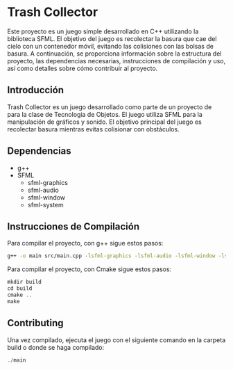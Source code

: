 # Trash Collector

Este proyecto es un juego simple desarrollado en C++ utilizando la biblioteca SFML. El objetivo del juego es recolectar la basura que cae del cielo con un contenedor móvil, evitando las colisiones con las bolsas de basura. A continuación, se proporciona información sobre la estructura del proyecto, las dependencias necesarias, instrucciones de compilación y uso, así como detalles sobre cómo contribuir al proyecto.

## Introducción

Trash Collector es un juego desarrollado como parte de un proyecto de para la clase de Tecnologia de Objetos. El juego utiliza SFML para la manipulación de gráficos y sonido. El objetivo principal del juego es recolectar basura mientras evitas colisionar con obstáculos.

## Dependencias

- g++
- SFML
  - sfml-graphics
  - sfml-audio
  - sfml-window
  - sfml-system


## Instrucciones de Compilación

Para compilar el proyecto, con g++ sigue estos pasos:
```bash
g++ -o main src/main.cpp -lsfml-graphics -lsfml-audio -lsfml-window -lsfml-system
```

Para compilar el proyecto, con Cmake sigue estos pasos:
```c++
mkdir build
cd build
cmake ..
make

```

## Contributing

Una vez compilado, ejecuta el juego con el siguiente comando en la carpeta build o donde se haga compilado:

```c++
./main
